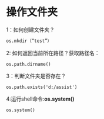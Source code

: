 # 操作文件夹

1：如何创建文件夹？

```python
os.mkdir（“test”）
```

2: 如何返回当前所在路径？获取路径名：

```
os.path.dirname()
```

3：判断文件夹是否存在？

```
os.path.exists('d:/assist')
```

4:运行shell命令:**os.system()**

```python
os.system()
```

